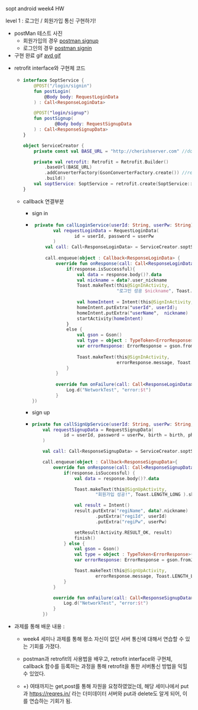 sopt android week4 HW

level 1 : 로그인 / 회원가입 통신 구현하기!

- postMan 테스트 사진
  - 회원가입의 경우
    [postman signup](https://user-images.githubusercontent.com/59916029/118387405-681ce200-b659-11eb-85a3-6d013596d94c.PNG)
  - 로그인의 경우
    [postman signin](https://user-images.githubusercontent.com/59916029/118387403-66ebb500-b659-11eb-8119-15575749553f.PNG)
- 구현 완료 gif 
    [avd gif](https://user-images.githubusercontent.com/59916029/118387396-56d3d580-b659-11eb-83f5-de25bb8d574a.gif)

* retrofit interface와 구현체 코드 

  * ```kotlin
    interface SoptService {
        @POST("/login/signin")
        fun postLogin(
            @Body body: RequestLoginData
        ) : Call<ResponseLoginData>
    
        @POST("login/signup")
        fun postSignup(
                @Body body: RequestSignupData
        ) : Call<ResponseSignupData>
    }
    ```

    ```kotlin
    object ServiceCreator {
        private const val BASE_URL = "http://cherishserver.com" //domain name
    
        private val retrofit: Retrofit = Retrofit.Builder()
            .baseUrl(BASE_URL)
            .addConverterFactory(GsonConverterFactory.create()) //retrofit에서 json을 dataClass로 바꿔줄 gson 연결
            .build()
        val soptService: SoptService = retrofit.create(SoptService::class.java)
    }
    ```

  * callback 연결부분

    * sign in 

    * ```kotlin
       private fun callLoginService(userId: String, userPw: String) {
              val requestLoginData = RequestLoginData(
                      id = userId, password = userPw
              )
           val call: Call<ResponseLoginData> = ServiceCreator.soptService.postLogin(requestLoginData)
        
           call.enqueue(object : Callback<ResponseLoginData> {
               override fun onResponse(call: Call<ResponseLoginData>, response: Response<ResponseLoginData>) {
                   if(response.isSuccessful){
                       val data = response.body()?.data
                       val nickname = data?.user_nickname
                       Toast.makeText(this@SignInActivity,
                                      "로그인 성공 $nickname", Toast.LENGTH_LONG).show()
        
                       val homeIntent = Intent(this@SignInActivity, HomeActivity::class.java)
                       homeIntent.putExtra("userId", userId);
                       homeIntent.putExtra("userName",  nickname)
                       startActivity(homeIntent)
                   }
                   else {
                       val gson = Gson()
                       val type = object : TypeToken<ErrorResponse>() {}.type
                       var errorResponse: ErrorResponse = gson.fromJson(response.errorBody()!!.charStream(), type)
        
                       Toast.makeText(this@SignInActivity,
                                      errorResponse.message, Toast.LENGTH_LONG).show()
                   }
               }
        
               override fun onFailure(call: Call<ResponseLoginData>, t: Throwable) {
                   Log.d("NetworkTest", "error:$t")
               }
      })
      ```

    * sign up 

    * ```kotlin
      private fun callSignUpService(userId: String, userPw: String, userName: String, birth:String, phone:String, sex: String) {
          val requestSignupData = RequestSignupData(
                  id = userId, password = userPw, birth = birth, phone = phone, sex = sex, nickname = userName
          )
      
          val call: Call<ResponseSignupData> = ServiceCreator.soptService.postSignup(requestSignupData)
      
          call.enqueue(object : Callback<ResponseSignupData>{
              override fun onResponse(call: Call<ResponseSignupData>, response: Response<ResponseSignupData>) {
                  if(response.isSuccessful) {
                      val data = response.body()?.data
      
                      Toast.makeText(this@SignUpActivity,
                              "회원가입 성공!", Toast.LENGTH_LONG ).show()
      
                      val result = Intent()
                      result.putExtra("regiName", data?.nickname)
                              .putExtra("regiId", userId)
                              .putExtra("regiPw", userPw)
      
                      setResult(Activity.RESULT_OK, result)
                      finish()
                  } else {
                      val gson = Gson()
                      val type = object : TypeToken<ErrorResponse>() {}.type
                      var errorResponse: ErrorResponse = gson.fromJson(response.errorBody()!!.charStream(), type)
      
                      Toast.makeText(this@SignUpActivity,
                              errorResponse.message, Toast.LENGTH_LONG).show()
                  }
              }
      
              override fun onFailure(call: Call<ResponseSignupData>, t: Throwable) {
                  Log.d("NetworkTest", "error:$t")
              }
          })
      ```

* 과제를 통해 배운 내용 : 

  * week4 세미나 과제를 통해 평소 자신이 없던 서버 통신에 대해서 연습할 수 있는 기회를 가졌다.

  *  postman과 retrofit의 사용법을 배우고, retrofit interface와 구현체, callback 함수를 등록하는 과정을 통해 retrofit을 통한 서버통신 방법을 익힐 수 있었다. 

  * +) 여태까지는 get,post를 통해 자원을 요청하였었는데, 해당 세미나에서 put과  https://reqres.in/ 라는 더미데이터 서버와 put과 delete도 알게 되어, 이를 연습하는 기회가 됨.   

    
